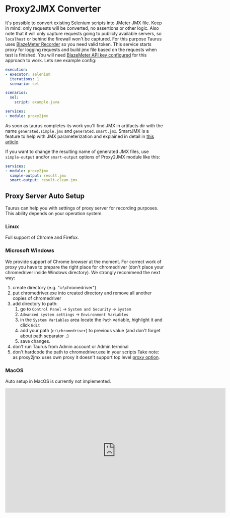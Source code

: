 # Proxy2JMX Converter

It's possible to convert existing Selenium scripts into JMeter JMX file. Keep in mind: only requests will be converted, no assertions or other logic. Also note that it will only capture requests going to publicly available servers, so `localhost` or behind the firewall won't be captured.
For this purpose Taurus uses [BlazeMeter Recorder](https://guide.blazemeter.com/hc/en-us/articles/207420545-BlazeMeter-Recorder-Mobile-Recorder-) so you need valid token. This service starts proxy for logging requests and build jmx file based on the requests when test is finished. You will need [BlazeMeter API key configured](BlazemeterReporter/#Personalized-Usage) for this approach to work. Lets see example config:

```yaml
execution:
- executor: selenium
  iterations: 1
  scenario: sel

scenarios:
  sel:
    script: example.java

services:
- module: proxy2jmx
```

As soon as taurus completes its work you'll find JMX in artifacts dir with the name `generated.simple.jmx` and `generated.smart.jmx`. SmartJMX is a feature to help with JMX parameterization and explained in detail in [this article](https://www.blazemeter.com/blog/how-cut-your-jmeter-scripting-time-80).

If you want to change the resulting name of generated JMX files, use `simple-output` and/or `smart-output` options of Proxy2JMX module like this:

```yaml
services:
- module: proxy2jmx
  simple-output: result.jmx
  smart-output: result-clean.jmx
```

## Proxy Server Auto Setup
Taurus can help you with settings of proxy server for recording purposes. This ability depends on your operation system.

### Linux 
Full support of Chrome and Firefox.

### Microsoft Windows
We provide support of Chrome browser at the moment. For correct work of proxy you have to prepare the right place
for chromedriver (don't place your chromedriver inside Windows directory). We strongly recommend the next way:
1. create directory (e.g. "c:\chromedriver")
2. put chromedriver.exe into created directory and remove all another copies of chromedriver
3. add directory to path:
   1. go to `Control Panel` -> `System and Security` -> `System`
   2. `Advanced system settings` -> `Environment Variables`
   3. in the `System Variables` area locate the `Path` variable, highlight it and click `Edit`
   4. add your path (`c:\chromedriver`) to previous value (and don't forget about path separator `;`)
   5. save changes.
4. don't run Taurus from Admin account or Admin terminal
5. don't hardcode the path to chromedriver.exe in your scripts
Take note: as proxy2jmx uses own proxy it doesn't support top level [proxy option](ConfigSyntax.md#Top-Level-Settings). 

### MacOS
Auto setup in MacOS is currently not implemented.

<iframe width="700" height="394" src="https://www.youtube.com/embed/zuZkCHW259U" frameborder="0" allowfullscreen></iframe>
